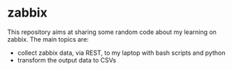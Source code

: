 # zabbix
This repository aims at sharing some random code about my learning on zabbix. The main topics are:
 - collect zabbix data, via REST, to my laptop with bash scripts and python
 - transform the output data to CSVs
